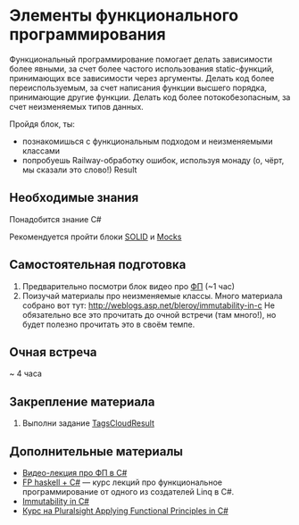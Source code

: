 # Элементы функционального программирования

Функциональный программирование помогает делать зависимости более явными, за счет более частого использования static-функций, принимающих все зависимости через аргументы.
Делать код более переиспользуемым, за счет написания функции высшего порядка, принимающие другие функции.
Делать код более потокобезопасным, за счет неизменяемых типов данных.

Пройдя блок, ты:

- познакомишься с функциональным подходом и неизменяемыми классами
- попробуешь Railway-обработку ошибок, используя монаду (о, чёрт, мы сказали это слово!) Result


## Необходимые знания

Понадобится знание C#

Рекомендуется пройти блоки [SOLID](https://github.com/kontur-csharper/solid-design) и [Mocks](https://github.com/kontur-csharper/mocks)


## Самостоятельная подготовка
1. Предварительно посмотри блок видео про [ФП](https://ulearn.me/Course/cs2/Probliematika_e0da880e-8afe-4f7c-a0dc-704337b535c4) (~1 час)
 
2. Поизучай материалы про неизменяемые классы. Много материала собрано вот тут: http://weblogs.asp.net/bleroy/immutability-in-c
Не обязательно все это прочитать до очной встречи (там много!), но будет полезно прочитать это в своём темпе.


## Очная встреча

~ 4 часа


## Закрепление материала

1. Выполни задание [TagsCloudResult](HomeExercise.md)


## Дополнительные материалы

* [Видео-лекция про ФП в C#](https://ulearn.me/Course/cs2/Probliematika_e0da880e-8afe-4f7c-a0dc-704337b535c4)
* [FP haskell + C#](https://www.youtube.com/watch?v=UIUlFQH4Cvo&list=PLTA0Ta9Qyspa5Nayx0VCHj5AHQJqp1clD) — курс лекций про функциональное программирование от одного из создателей Linq в C#.
* [Immutability in C#](http://weblogs.asp.net/bleroy/immutability-in-c)
* [Курс на Pluralsight Applying Functional Principles in C#](https://app.pluralsight.com/library/courses/csharp-applying-functional-principles/table-of-contents)
